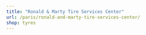 ```yaml
---
title: "Ronald & Marty Tire Services Center"
url: /paris/ronald-and-marty-tire-services-center/
shop: tyres
---
```

